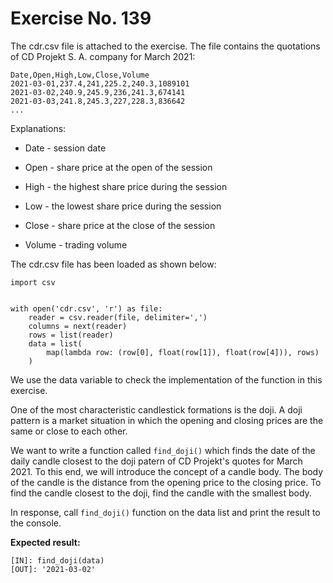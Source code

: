# Exercise No. 139

The cdr.csv file is attached to the exercise. The file contains the quotations of CD Projekt S. A. company for March 2021:


    Date,Open,High,Low,Close,Volume
    2021-03-01,237.4,241,225.2,240.3,1089101
    2021-03-02,240.9,245.9,236,241.3,674141
    2021-03-03,241.8,245.3,227,228.3,836642
    ...


Explanations:

-   Date - session date

-   Open - share price at the open of the session

-   High - the highest share price during the session

-   Low - the lowest share price during the session

-   Close - share price at the close of the session

-   Volume - trading volume


The cdr.csv file has been loaded as shown below:


    import csv
     
     
    with open('cdr.csv', 'r') as file:
        reader = csv.reader(file, delimiter=',')
        columns = next(reader)
        rows = list(reader)
        data = list(
            map(lambda row: (row[0], float(row[1]), float(row[4])), rows)
        )


We use the data variable to check the implementation of the function in this exercise.


One of the most characteristic candlestick formations is the doji. A doji pattern is a market situation in which the opening and closing prices are the same or close to each other.

We want to write a function called `find_doji()` which finds the date of the daily candle closest to the doji patern of CD Projekt's quotes for March 2021. To this end, we will introduce the concept of a candle body. The body of the candle is the distance from the opening price to the closing price. To find the candle closest to the doji, find the candle with the smallest body.


In response, call `find_doji()` function on the data list and print the result to the console.


**Expected result:**


    [IN]: find_doji(data)
    [OUT]: '2021-03-02'